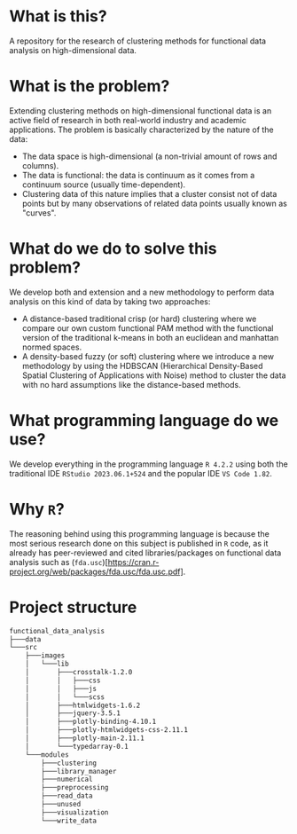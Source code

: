 # What is this?
A repository for the research of clustering methods for functional data analysis on high-dimensional data.

# What is the problem?
Extending clustering methods on high-dimensional functional data is an active field of research in both real-world industry and academic applications. The problem is basically characterized by the nature of the data:
- The data space is high-dimensional (a non-trivial amount of rows and columns).
- The data is functional: the data is continuum as it comes from a continuum source (usually time-dependent).
- Clustering data of this nature implies that a cluster consist not of data points but by many observations of related data points usually known as "curves".

# What do we do to solve this problem?
We develop both and extension and a new methodology to perform data analysis on this kind of data by taking two approaches:
- A distance-based traditional crisp (or hard) clustering where we compare our own custom functional PAM method with the functional version of the traditional k-means in both an euclidean and manhattan normed spaces.
- A density-based fuzzy (or soft) clustering where we introduce a new methodology by using the HDBSCAN (Hierarchical Density-Based Spatial Clustering of Applications with Noise) method to cluster the data with no hard assumptions like the distance-based methods.

# What programming language do we use?
We develop everything in the programming language `R 4.2.2` using both the traditional IDE `RStudio 2023.06.1+524` and the popular IDE `VS Code 1.82`.

# Why `R`?
The reasoning behind using this programming language is because the most serious research done on this subject is published in `R` code, as it already has peer-reviewed and cited libraries/packages on functional data analysis such as (`fda.usc`)[https://cran.r-project.org/web/packages/fda.usc/fda.usc.pdf].

# Project structure
```bash
functional_data_analysis
├───data
└───src
    ├───images
    │   └───lib
    │       ├───crosstalk-1.2.0
    │       │   ├───css
    │       │   ├───js
    │       │   └───scss
    │       ├───htmlwidgets-1.6.2
    │       ├───jquery-3.5.1
    │       ├───plotly-binding-4.10.1
    │       ├───plotly-htmlwidgets-css-2.11.1
    │       ├───plotly-main-2.11.1
    │       └───typedarray-0.1
    └───modules
        ├───clustering
        ├───library_manager
        ├───numerical
        ├───preprocessing
        ├───read_data
        ├───unused
        ├───visualization
        └───write_data
```
